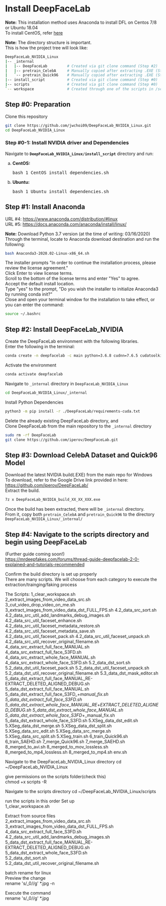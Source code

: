 # Install DeepFaceLab
**Note:** This installation method uses Anaconda to install DFL on Centos 7/8 or Ubuntu 18.04  
To install CentOS, refer [here](install_CentOS.md)

**Note:** The directory structure is important.  
This is how the project tree will look like:  
```bash
DeepFaceLab_NVIDIA_Linux
|-- _internal               
|   |-- DeepFaceLab         # Created via git clone command (Step #2)
|   |-- pretrain_CelebA     # Manually copied after extracting .EXE (Step #3)
|   `-- pretrain_Quick96    # Manually copied after extracting .EXE (Step #3)
|-- install_script          # Created via git clone command (Step #0)
|-- scripts                 # Created via git clone command (Step #0)
`-- workspace               # Created through one of the scripts in /scripts
```

## Step #0: Preparation
Clone this repository  
```sh
git clone https://github.com/jwchoi09/DeepFaceLab_NVIDIA_Linux.git
cd DeepFaceLab_NVIDIA_Linux
```

### Step #0-1: Install NVIDIA driver and Dependencies
Navigate to <b>`DeepFaceLab_NVIDIA_Linux/install_script`</b> directory and run:
<ol type="a">
    <li><b>CentOS:</b><pre>bash 1_CentOS_install_dependencies.sh</pre>  
    <li><b>Ubuntu:</b><pre>bash 1_Ubuntu_install_dependencies.sh</pre>
</ol>


## Step #1: Install Anaconda
URL #4: https://www.anaconda.com/distribution/#linux  
URL #5: https://docs.anaconda.com/anaconda/install/linux/

**Note:** Download Python 3.7 version (at the time of writing: 03/16/2020)  
Through the terminal, locate to Anaconda download destination and run the following:  
```sh
bash Anaconda3-2020.02-Linux-x86_64.sh
```

The installer prompts "In order to continue the installation process, please review the license agreement."  
Click Enter to view license terms.  
Scroll to the bottom of the license terms and enter "Yes" to agree.  
Accept the default install location.  
Type "yes" to the prompt, "Do you wish the installer to initialize Anaconda3 by running conda init?"  
Close and open your terminal window for the installation to take effect, or you can enter the command:  
```sh
source ~/.bashrc
```


## Step #2: Install DeepFaceLab_NVIDIA
Create the DeepFaceLab environment with the following libraries.  
Enter the following in the terminal:  
```bash
conda create -n deepfacelab -c main python=3.6.8 cudnn=7.6.5 cudatoolkit=10.0.130
```

Activate the environment  
```bash
conda activate deepfacelab
```

Navigate to `_internal` directory in `DeepFaceLab_NVIDIA_Linux`  
```sh
cd DeepFaceLab_NVIDIA_Linux/_internal
```

Install Python Dependencies
```sh
python3 -m pip install -r ./DeepFaceLab/requirements-cuda.txt  
```

Delete the already existing DeepFaceLab directory, and  
Clone DeepFaceLab from the main repository to the `_internal` directory  
```sh
sudo rm -rf DeepFaceLab
git clone https://github.com/iperov/DeepFaceLab.git
```

## Step #3: Download CelebA Dataset and Quick96 Model

Download the latest NVIDIA build(.EXE) from the main repo for Windows  
To download, refer to the Google Drive link provided in here: https://github.com/iperov/DeepFaceLab/  
Extract the build.  
```sh
7z x DeepFaceLab_NVIDIA_build_XX_XX_XXX.exe
```

Once the build has been extracted, there will be `_internal` directory.  
From it, copy both `pretrain_CelebA` and `pretrain_Quick96` to the directory `DeepFaceLab_NVIDIA_Linux/_internal/`  


## Step #4: Navigate to the scripts directory and begin using DeepFaceLab
(Further guide coming soon!)  
https://mrdeepfakes.com/forums/thread-guide-deepfacelab-2-0-explained-and-tutorials-recommended  
  
Confirm the build directory is set up properly  
There are many scripts. We will choose from each category to execute the extraction/trainging/faking process 
  
The Scripts:
1_clear_workspace.sh
2_extract_images_from_video_data_src.sh
3_cut_video_drop_video_on_me.sh
3_extract_images_from_video_data_dst_FULL_FPS.sh
4.2_data_src_sort.sh
4.2_data_src_util_add_landmarks_debug_images.sh
4.2_data_src_util_faceset_enhance.sh
4.2_data_src_util_faceset_metadata_restore.sh
4.2_data_src_util_faceset_metadata_save.sh
4.2_data_src_util_faceset_pack.sh
4.2_data_src_util_faceset_unpack.sh
4.2_data_src_util_recover_original_filename.sh
4_data_src_extract_full_face_MANUAL.sh
4_data_src_extract_full_face_S3FD.sh
4_data_src_extract_whole_face_MANUAL.sh
4_data_src_extract_whole_face_S3FD.sh
5.2_data_dst_sort.sh
5.2_data_dst_util_faceset_pack.sh
5.2_data_dst_util_faceset_unpack.sh
5.2_data_dst_util_recover_original_filename.sh
5.3_data_dst_mask_editor.sh
5_data_dst_extract_full_face_MANUAL_RE-EXTRACT_DELETED_ALIGNED_DEBUG.sh
5_data_dst_extract_full_face_MANUAL.sh
5_data_dst_extract_full_face_S3FD_+_manual_fix.sh
5_data_dst_extract_full_face_S3FD.sh
5_data_dst_extract_whole_face_MANUAL_RE_+_EXTRACT_DELETED_ALIGNED_DEBUG.sh
5_data_dst_extract_whole_face_MANUAL.sh
5_data_dst_extract_whole_face_S3FD_+_manual_fix.sh
5_data_dst_extract_whole_face_S3FD.sh
5.XSeg_data_dst_edit.sh
5.XSeg_data_dst_merge.sh
5.XSeg_data_dst_split.sh
5.XSeg_data_src_edit.sh
5.XSeg_data_src_merge.sh
5.XSeg_data_src_split.sh
5.XSeg_train.sh
6_train_Quick96.sh
6_train_SAEHD.sh
7_merge_Quick96.sh
7_merge_SAEHD.sh
8_merged_to_avi.sh
8_merged_to_mov_lossless.sh
8_merged_to_mp4_lossless.sh
8_merged_to_mp4.sh
env.sh

Navigate to the DeepFaceLab_NVIDIA_Linux directory 
cd ~/DeepFaceLab_NVIDIA_Linux 

give permissions on the scripts folder(check this)  
chmod +x scripts -R  

Navigate to the scripts directory 
cd ~/DeepFaceLab_NVIDIA_Linux/scripts  


run the scripts in this order
Set up  
1_clear_workspace.sh  

Extract from source files  
2_extract_images_from_video_data_src.sh  
3_extract_images_from_video_data_dst_FULL_FPS.sh  
4_data_src_extract_full_face_S3FD.sh  
4.2_data_src_util_add_landmarks_debug_images.sh
5_data_dst_extract_full_face_MANUAL_RE-EXTRACT_DELETED_ALIGNED_DEBUG.sh  
5_data_dst_extract_whole_face_S3FD.sh  
5.2_data_dst_sort.sh  
5.2_data_dst_util_recover_original_filename.sh  
  
batch rename for linux  
Preview the change  
rename 's/\_0//g' *.jpg -n  
  
Execute the command  
rename 's/\_0//g' *.jpg  

